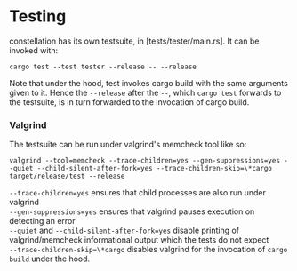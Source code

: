 # Testing

constellation has its own testsuite, in [tests/tester/main.rs]. It can be invoked with:
```
cargo test --test tester --release -- --release
```
Note that under the hood, test invokes cargo build with the same arguments given to it. Hence the `--release` after the `--`, which `cargo test` forwards to the testsuite, is in turn forwarded to the invocation of cargo build.

### Valgrind

The testsuite can be run under valgrind's memcheck tool like so:
```
valgrind --tool=memcheck --trace-children=yes --gen-suppressions=yes --quiet --child-silent-after-fork=yes --trace-children-skip=\*cargo target/release/test --release
```
`--trace-children=yes` ensures that child processes are also run under valgrind<br/>
`--gen-suppressions=yes` ensures that valgrind pauses execution on detecting an error<br/>
`--quiet` and `--child-silent-after-fork=yes` disable printing of valgrind/memcheck informational output which the tests do not expect<br/>
`--trace-children-skip=\*cargo` disables valgrind for the invocation of `cargo build` under the hood.
